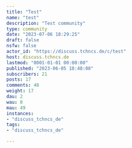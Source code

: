 ```yaml
---
title: "Test" 
name: "test"
description: "Test community"
type: community
date: "2023-07-06 18:29:25"
draft: false
nsfw: false
actor_id: "https://discuss.tchncs.de/c/test"
host: discuss.tchncs.de
lastmod: "0001-01-01 00:00:00"
published: "2023-06-05 18:48:08"
subscribers: 21
posts: 17
comments: 48
weight: 17
dau: 2
wau: 8
mau: 49
instances:
- "discuss_tchncs_de"
tags: 
- "discuss_tchncs_de"

---
```

